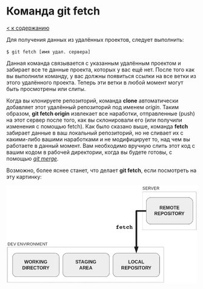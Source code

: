 # Команда git fetch

[< к содержанию](../readme.md)

Для получения данных из удалённых проектов, следует выполнить: 

`$ git fetch [имя удал. сервера]`

Данная команда связывается с указанным удалённым проектом и забирает все те данные проекта, которых у вас ещё нет. После того как вы выполнили команду, у вас должны появиться ссылки на все ветки из этого удалённого проекта. Теперь эти ветки в любой момент могут быть просмотрены или слиты.

Когда вы клонируете репозиторий, команда **clone** автоматически добавляет этот удалённый репозиторий под именем *origin*. Таким образом, **git fetch origin** извлекает все наработки, отправленные (push) на этот сервер после того, как вы склонировали его (или получили изменения с помощью fetch). Как было сказано выше, команда **fetch** забирает данные в ваш локальный репозиторий, но не сливает их с какими-либо вашими наработками и не модифицирует то, над чем вы работаете в данный момент. Вам необходимо вручную слить этот код с вашим кодом в рабочей директории, когда вы будете готовы, с помощью [*git merge*](../articles/git_merge.md).

Возможно, более яснее станет, что делает **git fetch**, если посмотреть на эту картинку:

![gitfetch-image](../img/gitfetch.png)

